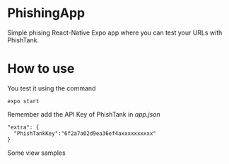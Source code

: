 # PhishingApp
Simple phising React-Native Expo app where you can test your URLs with PhishTank.

# How to use
You test it using the command
    
    expo start
    

Remember add the API Key of PhishTank in *app.json*
    
    "extra": {
      "PhishTankKey":"6f2a7a02d9ea36ef4axxxxxxxxxx"
    }

Some view samples
